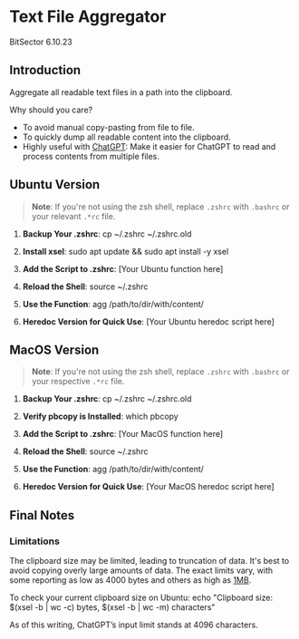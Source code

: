 # Text File Aggregator

BitSector 6.10.23

## Introduction

Aggregate all readable text files in a path into the clipboard.

Why should you care?

- To avoid manual copy-pasting from file to file.
- To quickly dump all readable content into the clipboard.
- Highly useful with [ChatGPT](https://chat.openai.com/): Make it easier for ChatGPT to read and process contents from multiple files.

## Ubuntu Version

> **Note**: If you're not using the zsh shell, replace `.zshrc` with `.bashrc` or your relevant `.*rc` file.

1. **Backup Your .zshrc**:
   cp ~/.zshrc ~/.zshrc.old

2. **Install xsel**:
   sudo apt update && sudo apt install -y xsel

3. **Add the Script to .zshrc**:
   [Your Ubuntu function here]

4. **Reload the Shell**:
   source ~/.zshrc

5. **Use the Function**:
   agg /path/to/dir/with/content/

6. **Heredoc Version for Quick Use**:
   [Your Ubuntu heredoc script here]

## MacOS Version

> **Note**: If you're not using the zsh shell, replace `.zshrc` with `.bashrc` or your respective `.*rc` file.

1. **Backup Your .zshrc**:
   cp ~/.zshrc ~/.zshrc.old

2. **Verify pbcopy is Installed**:
   which pbcopy

3. **Add the Script to .zshrc**:
   [Your MacOS function here]

4. **Reload the Shell**:
   source ~/.zshrc

5. **Use the Function**:
   agg /path/to/dir/with/content/

6. **Heredoc Version for Quick Use**:
   [Your MacOS heredoc script here]

## Final Notes

### Limitations

The clipboard size may be limited, leading to truncation of data. It's best to avoid copying overly large amounts of data. The exact limits vary, with some reporting as low as 4000 bytes and others as high as [1MB](https://github.com/astrand/xclip/issues/43).

To check your current clipboard size on Ubuntu:
echo "Clipboard size: $(xsel -b | wc -c) bytes, $(xsel -b | wc -m) characters"

As of this writing, ChatGPT’s input limit stands at 4096 characters.
